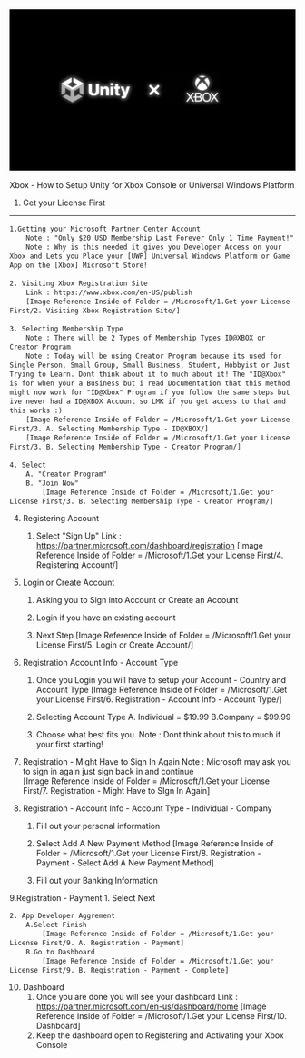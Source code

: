 <img width="1000" src="https://github.com/sunday32/How-to-Setup-Unity-for-Xbox-Console-or-Universal-Windows-Platform/blob/75ceb4c79b0989a25a808442d78c71f24fa973f5/Unity%20X%20Xbox/Unity%20x%20Xbox.png">

Xbox - How to Setup Unity for Xbox Console or Universal Windows Platform

1. Get your License First
---------------------------------------------------------------------------------
	1.Getting your Microsoft Partner Center Account 
		Note : "Only $20 USD Membership Last Forever Only 1 Time Payment!"
		Note : Why is this needed it gives you Developer Access on your Xbox and Lets you Place your [UWP] Universal Windows Platform or Game App on the [Xbox] Microsoft Store!

	2. Visiting Xbox Registration Site 
		Link : https://www.xbox.com/en-US/publish
		[Image Reference Inside of Folder = /Microsoft/1.Get your License First/2. Visiting Xbox Registration Site/]

	3. Selecting Membership Type
		Note : There will be 2 Types of Membership Types ID@XBOX or Creator Program
		Note : Today will be using Creator Program because its used for Single Person, Small Group, Small Business, Student, Hobbyist or Just Trying to Learn. Dont think about it to much about it! The "ID@Xbox" is for when your a Business but i read Documentation that this method might now work for "ID@Xbox" Program if you follow the same steps but ive never had a ID@XBOX Account so LMK if you get access to that and this works :)
		[Image Reference Inside of Folder = /Microsoft/1.Get your License First/3. A. Selecting Membership Type - ID@XBOX/]
		[Image Reference Inside of Folder = /Microsoft/1.Get your License First/3. B. Selecting Membership Type - Creator Program/]
	
	4. Select 
		A. "Creator Program"
		B. "Join Now"
			[Image Reference Inside of Folder = /Microsoft/1.Get your License First/3. B. Selecting Membership Type - Creator Program/]

4. Registering Account 
	1. Select "Sign Up"
		Link : https://partner.microsoft.com/dashboard/registration
		[Image Reference Inside of Folder = /Microsoft/1.Get your License First/4. Registering Account/]

5. Login or Create Account
	1. Asking you to Sign into Account or Create an Account
	
	2. Login if you have an existing account 
	
	3. Next Step
		[Image Reference Inside of Folder = /Microsoft/1.Get your License First/5. Login or Create Account/]

6. Registration Account Info - Account Type
	1. Once you Login you will have to setup your Account - Country and Account Type
		[Image Reference Inside of Folder = /Microsoft/1.Get your License First/6. Registration - Account Info - Account Type/]
	
	2. Selecting Account Type
		A. Individual = $19.99
		B.Company = $99.99
	
	3. Choose what best fits you.
		Note : Dont think about this to much if your first starting!
	
7. Registration - Might Have to Sign In Again
	Note : Microsoft may ask you to sign in again just sign back in and continue	
	[Image Reference Inside of Folder = /Microsoft/1.Get your License First/7. Registration - Might Have to SIgn In Again]
	

8. Registration - Account Info - Account Type - Individual - Company
	1. Fill out your personal information
	
	2. Select Add A New Payment Method
 			[Image Reference Inside of Folder = /Microsoft/1.Get your License First/8. Registration - Payment - Select Add A New Payment Method]
	
	3. Fill out your Banking Information
	
9.Registration - Payment
	1. Select Next
	
	2. App Developer Aggrement
		A.Select Finish
			[Image Reference Inside of Folder = /Microsoft/1.Get your License First/9. A. Registration - Payment]
		B.Go to Dashboard
			[Image Reference Inside of Folder = /Microsoft/1.Get your License First/9. B. Registration - Payment - Complete]

10. Dashboard
	1. Once you are done you will see your dashboard
		Link : https://partner.microsoft.com/en-us/dashboard/home
		[Image Reference Inside of Folder = /Microsoft/1.Get your License First/10. Dashboard]
	2. Keep the dashboard open to Registering and Activating your Xbox Console
